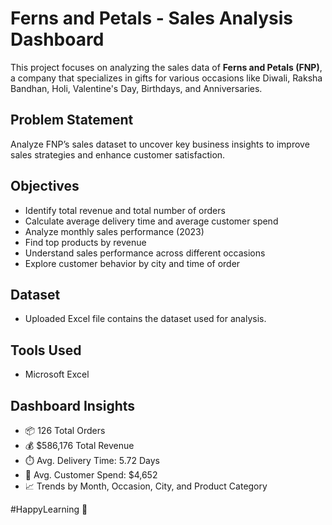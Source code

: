 # Ferns and Petals - Sales Analysis Dashboard

This project focuses on analyzing the sales data of **Ferns and Petals (FNP)**, a company that specializes in gifts for various occasions like Diwali, Raksha Bandhan, Holi, Valentine's Day, Birthdays, and Anniversaries.

## Problem Statement
Analyze FNP’s sales dataset to uncover key business insights to improve sales strategies and enhance customer satisfaction.

## Objectives
- Identify total revenue and total number of orders
- Calculate average delivery time and average customer spend
- Analyze monthly sales performance (2023)
- Find top products by revenue
- Understand sales performance across different occasions
- Explore customer behavior by city and time of order

## Dataset
- Uploaded Excel file contains the dataset used for analysis.

## Tools Used
- Microsoft Excel

## Dashboard Insights
- 📦 126 Total Orders
- 💰 $586,176 Total Revenue
- ⏱️ Avg. Delivery Time: 5.72 Days
- 🧾 Avg. Customer Spend: $4,652
- 📈 Trends by Month, Occasion, City, and Product Category

#HappyLearning 🚀
